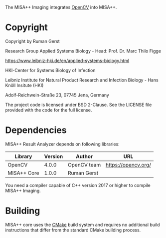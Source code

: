 The MISA++ Imaging integrates [OpenCV](https://opencv.org/) into MISA++.

# Copyright

Copyright by Ruman Gerst

Research Group Applied Systems Biology - Head: Prof. Dr. Marc Thilo Figge

https://www.leibniz-hki.de/en/applied-systems-biology.html

HKI-Center for Systems Biology of Infection

Leibniz Institute for Natural Product Research and Infection Biology - Hans Knöll Insitute (HKI)

Adolf-Reichwein-Straße 23, 07745 Jena, Germany

The project code is licensed under BSD 2-Clause.
See the LICENSE file provided with the code for the full license.

# Dependencies

MISA++ Result Analyzer depends on following libraries:

| Library     | Version | Author      | URL                 |
| ----------- | ------- | ----------- | ------------------- |
| OpenCV      | 4.0.0   | OpenCV team | https://opencv.org/ |
| MISA++ Core | 1.0.0   | Ruman Gerst |                     |

You need a compiler capable of C++ version 2017 or higher to compile MISA++ Imaging.

# Building

MISA++ core uses the [CMake](https://cmake.org/) build system and requires no
additional build instructions that differ from the standard CMake building process.
